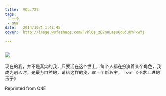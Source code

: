 ```yaml
---
title:	VOL.727
tags:
 - 一个
 - ONE
date:	2014/10/4 1:42:45
cover:	http://image.wufazhuce.com/FvPlOs_zE2nnLass6dUduXYPxwYj

---
```

![](http://image.wufazhuce.com/FvPlOs_zE2nnLass6dUduXYPxwYj)
---

现在的我，并不是真实的我，只要活在这个世上，每个人都在扮演着某个角色，我成为别人时，是最为自然的，请给这样的我，取一个新名字。 from 《不求上进的玉子》
 
Reprinted from ONE
